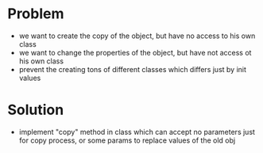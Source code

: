
# Problem

- we want to create the copy of the object, but have no access to his own class
- we want to change the properties of the object, but have not access ot his own
  class
- prevent the creating tons of different classes which differs just by init values

# Solution

- implement "copy" method in class which can accept no parameters just for copy process, or some params to replace values of the old obj
